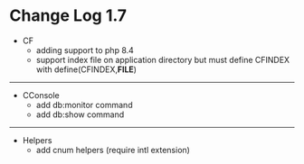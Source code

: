 # Change Log 1.7


- CF
  - adding support to php 8.4
  - support index file on application directory but must define CFINDEX with define(CFINDEX,__FILE__)
---
- CConsole
  - add db:monitor command
  - add db:show command
---
- Helpers
  - add cnum helpers (require intl extension)
